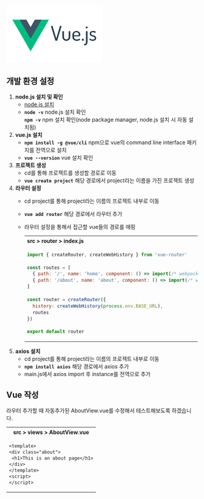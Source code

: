 <img src="/images/vue-js.png" width="50%"/><br/>
## 개발 환경 설정
1. **node.js 설치 및 확인**
    * [node.js 설치](https://nodejs.org/ko)
    * **`node -v`** node.js 설치 확인<br/>
      **`npm -v`** npm 설치 확인(node package manager, node.js 설치 시 자동 설치됨)
2. **vue.js 설치**
    * **`npm install -g @vue/cli`** npm으로 vue의 command line interface 패키지를 전역으로 설치<br/>
    * **`vue --version`** vue 설치 확인
3. **프로젝트 생성**
    * cd를 통해 프로젝트를 생성할 경로로 이동
    * **`vue create project`** 해당 경로에서 project라는 이름을 가진 프로젝트 생성
4. **라우터 설정**
    * cd project를 통해 project라는 이름의 프로젝트 내부로 이동
    * **`vue add router`** 해당 경로에서 라우터 추가
    * 라우터 설정을 통해서 접근할 vue들의 경로를 매핑
      <table>
      <tr><th>src > router > index.js</th></tr>
      <tr><td>
         
      ```js
      import { createRouter, createWebHistory } from 'vue-router'
      
      const routes = [
        { path: '/', name: 'home', component: () => import(/* webpackChunkName: "home" */ '../views/HomeView.vue') },
        { path: '/about', name: 'about', component: () => import(/* webpackChunkName: "about" */ '../views/AboutView.vue') }
      ]
      
      const router = createRouter({
        history: createWebHistory(process.env.BASE_URL),
        routes
      })
   
      export default router
      ```
      </td></tr>
      </table>
5. **axios 설치**
    * cd project를 통해 project라는 이름의 프로젝트 내부로 이동
    * **`npm install axios`** 해당 경로에서 axios 추가
    * main.js에서 axios import 후 instance를 전역으로 추가
## Vue 작성
   라우터 추가할 때 자동추가된 AboutView.vue를 수정해서 테스트해보도록 하겠습니다.
   <table>
   <tr><th>src > views > AboutView.vue</th></tr>
   <tr><td>
      
   ```vue
   <template>
   <div class="about">
    <h1>This is an about page</h1>
   </div>
   </template>
   <script>
   </script>

   ```
   </td></tr>
   </table>
